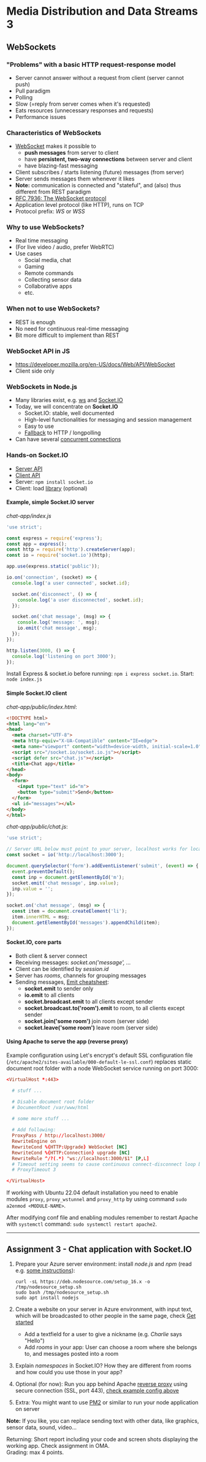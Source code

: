 # Media Distribution and Data Streams 3

## WebSockets

### "Problems" with a basic HTTP request-response model

- Server cannot answer without a request from client (server cannot push)
- Pull paradigm
- Polling
- Slow (=reply from server comes when it's requested)
- Eats resources (unnecessary responses and requests)
- Performance issues

### Characteristics of WebSockets

- [WebSocket](https://en.wikipedia.org/wiki/WebSocket) makes it possible to
  - **push messages** from server to client
  - have **persistent, two-way connections** between server and client
  - have blazing-fast messaging
- Client subscribes / starts listening (future) messages (from server)
- Server sends messages them whenever it likes
- **Note:** communication is connected and "stateful", and (also) thus different from REST paradigm
- [RFC 7936: The WebSocket protocol](https://tools.ietf.org/html/rfc6455)
- Application level protocol (like HTTP), runs on TCP
- Protocol prefix: _WS_ or _WSS_

### Why to use WebSockets?

- Real time messaging
- (For live video / audio, prefer WebRTC)
- Use cases
  - Social media, chat
  - Gaming
  - Remote commands
  - Collecting sensor data
  - Collaborative apps
  - etc.

### When not to use WebSockets?

- REST is enough
- No need for continuous real-time messaging
- Bit more difficult to implement than REST

### WebSocket API in JS 

- <https://developer.mozilla.org/en-US/docs/Web/API/WebSocket>
- Client side only

### WebSockets in Node.js

- Many libraries exist, e.g. [ws](https://www.npmjs.com/package/ws) and [Socket.IO](https://www.npmjs.com/package/socket.io)
- Today, we will concentrate on **Socket.IO**
  - Socket.IO: stable, well documented
  - High-level functionalities for messaging and session management
  - Easy to use
  - [Fallback](https://github.com/socketio/engine.io#goals) to HTTP / longpolling
- Can have several [concurrent connections](https://blog.jayway.com/2015/04/13/600k-concurrent-WebSocket-connections-on-aws-using-node-js/)

### Hands-on Socket.IO

- [Server API](https://socket.io/docs/v4/server-api/)
- [Client API](https://socket.io/docs/v4/client-api/)
- Server: `npm install socket.io`
- Client: load [library](https://github.com/socketio/socket.io-client/tree/master/dist) (optional)

#### Example, simple Socket.IO server

_chat-app/index.js_

```javascript
'use strict';

const express = require('express');
const app = express();
const http = require('http').createServer(app);
const io = require('socket.io')(http);

app.use(express.static('public'));

io.on('connection', (socket) => {
  console.log('a user connected', socket.id);

  socket.on('disconnect', () => {
    console.log('a user disconnected', socket.id);
  });

  socket.on('chat message', (msg) => {
    console.log('message: ', msg);
    io.emit('chat message', msg);
  });
});

http.listen(3000, () => {
  console.log('listening on port 3000');
});
```

Install Express & socket.io before running: `npm i express socket.io`. Start: `node index.js`

#### Simple Socket.IO client

_chat-app/public/index.html_:

```html
<!DOCTYPE html>
<html lang="en">
<head>
  <meta charset="UTF-8">
  <meta http-equiv="X-UA-Compatible" content="IE=edge">
  <meta name="viewport" content="width=device-width, initial-scale=1.0">
  <script src="/socket.io/socket.io.js"></script>
  <script defer src="chat.js"></script>
  <title>Chat app</title>
</head>
<body>
  <form>
    <input type="text" id="m">
    <button type="submit">Send</button>
  </form>
  <ul id="messages"></ul>
</body>
</html>
```

_chat-app/public/chat.js_:

```javascript
'use strict';

// Server URL below must point to your server, localhost works for local development/testing
const socket = io('http://localhost:3000');

document.querySelector('form').addEventListener('submit', (event) => {
  event.preventDefault();
  const inp = document.getElementById('m');
  socket.emit('chat message', inp.value);
  inp.value = '';
});

socket.on('chat message', (msg) => {
  const item = document.createElement('li');
  item.innerHTML = msg;
  document.getElementById('messages').appendChild(item);
});
```

#### Socket.IO, core parts

- Both client & server connect
- Receiving messages: *socket.on('message', ...*
- Client can be identified by *session.id*
- Server has _rooms_, channels for grouping messages
- Sending messages, [Emit cheatsheet](https://socket.io/docs/v4/emit-cheatsheet/):
  - **socket.emit** to sender only
  - **io.emit** to all clients
  - **socket.broadcast.emit** to all clients except sender
  - **socket.broadcast.to('room').emit** to room, to all clients except sender
  - **socket.join('some room')** join room (server side)
  - **socket.leave('some room')** leave room (server side)

#### Using Apache to serve the app (reverse proxy)

Example configuration using Let's encrypt's default SSL configuration file (`/etc/apache2/sites-available/000-default-le-ssl.conf`) replaces static document root folder with a node WebSocket service running on port 3000:

```conf
<VirtualHost *:443>

  # stuff ...

  # Disable document root folder
  # DocumentRoot /var/www/html
  
  # some more stuff ...

  # Add following:
  ProxyPass / http://localhost:3000/
  RewriteEngine on
  RewriteCond %{HTTP:Upgrade} WebSocket [NC]
  RewriteCond %{HTTP:Connection} upgrade [NC]
  RewriteRule ^/?(.*) "ws://localhost:3000/$1" [P,L]
  # Timeout setting seems to cause continuous connect-disconnect loop betweebn clients & server
  # ProxyTimeout 3

</VirtualHost>
```

If working with Ubuntu 22.04 default installation you need to enable modules `proxy`, `proxy_wstunnel` and `proxy_http` by using command `sudo a2enmod <MODULE-NAME>`.

After modifying conf file and enabling modules remember to restart Apache with `systemctl` command: `sudo systemctl restart apache2`.

---

## Assignment 3 - Chat application with Socket.IO

1. Prepare your Azure server environment: install _node.js_ and _npm_ (read e.g. [some instructions](https://www.digitalocean.com/community/tutorials/how-to-install-node-js-on-ubuntu-22-04)):

    ```
    curl -sL https://deb.nodesource.com/setup_16.x -o /tmp/nodesource_setup.sh
    sudo bash /tmp/nodesource_setup.sh 
    sudo apt install nodejs
    ```
    
1. Create a website on your server in Azure environment, with input text, which will be broadcasted to other people in the same page, check [Get started](https://socket.io/get-started/chat)
    - Add a textfield for a user to give a nickname (e.g. *Charlie* says "Hello")
    - Add _rooms_ in your app: User can choose a room where she belongs to, and messages posted into a room
1. Explain _namespaces_ in Socket.IO? How they are different from rooms and how could you use those in your app?
1. Optional (for now): Run you app behind Apache [reverse proxy](https://socket.io/docs/v4/reverse-proxy/) using secure connection (SSL, port 443), [check example config above](#using-apache-to-serve-the-app-reverse-proxy)
1. Extra: You might want to use [PM2](https://pm2.keymetrics.io/) or similar to run your node application on server

**Note:** If you like, you can replace sending text with other data, like graphics, sensor data, sound, video...

Returning: Short report including your code and screen shots displaying the working app. Check assignment in OMA.  
Grading: max 4 points.
